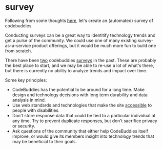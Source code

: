 # survey
Following from some thoughts [here](https://github.com/codebuddies/v3/issues/8), let's create an (automated) survey of codebuddies.

Conducting surveys can be a great way to identitify technology trends and get a pulse of the community. We could use one of many existing survey-as-a-service product offerings, but it would be much more fun to build one from scratch.

There have been [two](https://medium.com/codebuddies/codebuddies-community-survey-results-really-insightful-commentary-from-yall-8dcb36965d71) codebuddies [surveys](https://docs.google.com/spreadsheets/d/1zwVYxbahwYSMrX5QhJ3akhYcYAdYmzAFfidHxmCGlSk/edit#gid=712701383) in the past. These are probably the best place to start, and we may be able to re-use a lot of what's there, but there is currently no ability to analyze trends and impact over time.

Some key principles:
- CodeBuddies has the potential to be around for a long time. Make design and technology decisions with long term durability and data analysis in mind.
- Use web standards and technologies that make the site [accessible](https://webaccess.berkeley.edu/resources/tips/web-accessibility) to people with disabilities. 
- Don't store response data that could be tied to a particular individual at any time. Try to prevent duplicate responses, but don't sacrifice privacy or security.
- Ask questions of the community that either help CodeBuddies itself improve, or would give its members insight into technology trends that may be beneficial to their goals.
